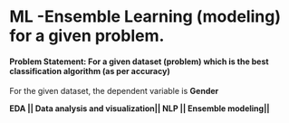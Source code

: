 # ML -Ensemble Learning (modeling) for a given problem.
#### Problem Statement: For a given dataset (problem) which is the best classification algorithm (as per accuracy)
For the given dataset, the dependent variable is **Gender** <p>
**EDA || Data analysis and visualization|| NLP ||  Ensemble modeling||**
